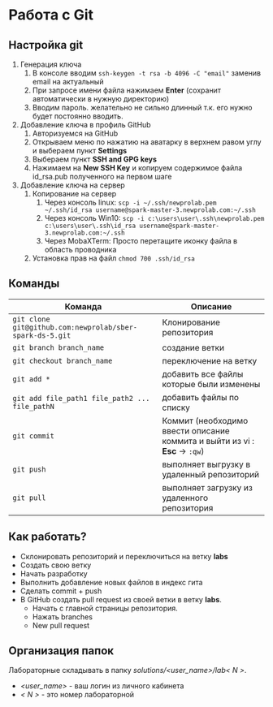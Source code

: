 # Работа с Git

## Настройка git 

1. Генерация ключа
   1. В консоле вводим `ssh-keygen -t rsa -b 4096 -C "email"` заменив email на актуальный
   1. При запросе имени файла нажимаем **Enter** (сохранит автоматически в нужную директорию)
   1. Вводим пароль. желательно не сильно длинный т.к. его нужно будет постоянно вводить.
1. Добавление ключа в профиль GitHub
   1. Авторизуемся на GitHub
   1. Открываем меню по нажатию на аватарку в верхнем равом углу и выбераем пункт **Settings**
   1. Выбераем пункт **SSH and GPG keys**
   1. Нажимаем на **New SSH Key** и копируем содержимое файла id_rsa.pub полученного на первом шаге
1. Добавление ключа на сервер
   1. Копирование на сервер
      1. Через консоль linux: `scp -i ~/.ssh/newprolab.pem ~/.ssh/id_rsa username@spark-master-3.newprolab.com:~/.ssh`
      1. Через консоль Win10: `scp -i c:\users\user\.ssh\newprolab.pem c:\users\user\.ssh\id_rsa username@spark-master-3.newprolab.com:~/.ssh`
      1. Через MobaXTerm: Просто перетащите иконку файла в область проводника
   1. Установка прав на файл `chmod 700 .ssh/id_rsa`

## Команды

Команда | Описание
--------|---------
`git clone git@github.com:newprolab/sber-spark-ds-5.git` | Клонирование репозитория
`git branch branch_name` | создание ветки
`git checkout branch_name` | переключение на ветку
`git add *` | добавить все файлы которые были изменены
`git add file_path1 file_path2 ... file_pathN` | добавить файлы по списку
`git commit` | Коммит (необходимо ввести описание коммита и выйти из vi : **Esc** -> `:qw`)
`git push` | выполняет выгрузку в удаленный репозиторий
`git pull` | выполняет загрузку из удаленного репозитория


## Как работать?

* Склонировать репозиторий и переключиться на ветку **labs**
* Создать свою ветку
* Начать разработку
* Выполнить добавление новых файлов в индекс гита
* Сделать commit + push
* В GitHub создать pull request из своей ветки в ветку **labs**. 
   * Начать с главной страницы репозитория.
   * Нажать branches
   * New pull request

## Организация папок

Лабораторные складывать в папку *solutions/<user_name>/lab< N >*.
* *<user_name>* - ваш логин из личного кабинета
* *< N >* - это номер лабораторной
